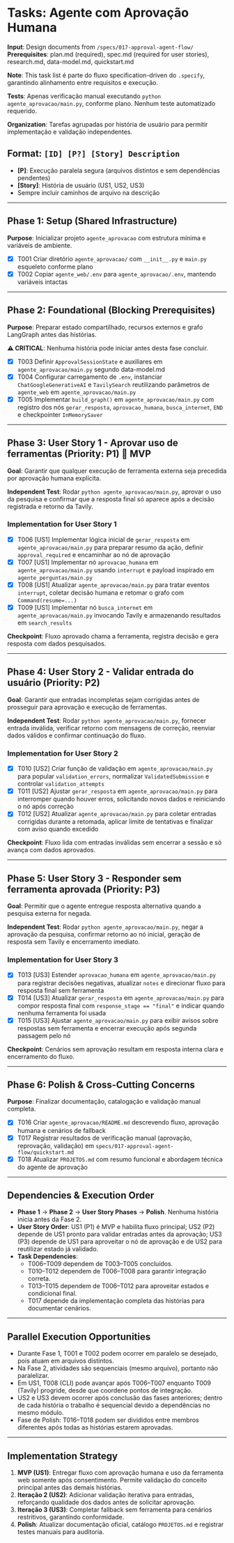 # Tasks: Agente com Aprovação Humana

**Input**: Design documents from `/specs/017-approval-agent-flow/`
**Prerequisites**: plan.md (required), spec.md (required for user stories), research.md, data-model.md, quickstart.md

**Note**: This task list é parte do fluxo specification-driven do `.specify`, garantindo alinhamento entre requisitos e execução.

**Tests**: Apenas verificação manual executando `python agente_aprovacao/main.py`, conforme plano. Nenhum teste automatizado requerido.

**Organization**: Tarefas agrupadas por história de usuário para permitir implementação e validação independentes.

## Format: `[ID] [P?] [Story] Description`

- **[P]**: Execução paralela segura (arquivos distintos e sem dependências pendentes)
- **[Story]**: História de usuário (US1, US2, US3)
- Sempre incluir caminhos de arquivo na descrição

---

## Phase 1: Setup (Shared Infrastructure)

**Purpose**: Inicializar projeto `agente_aprovacao` com estrutura mínima e variáveis de ambiente.

- [X] T001 Criar diretório `agente_aprovacao/` com `__init__.py` e `main.py` esqueleto conforme plano
- [X] T002 Copiar `agente_web/.env` para `agente_aprovacao/.env`, mantendo variáveis intactas

---

## Phase 2: Foundational (Blocking Prerequisites)

**Purpose**: Preparar estado compartilhado, recursos externos e grafo LangGraph antes das histórias.

**⚠️ CRITICAL**: Nenhuma história pode iniciar antes desta fase concluir.

- [X] T003 Definir `ApprovalSessionState` e auxiliares em `agente_aprovacao/main.py` segundo data-model.md
- [X] T004 Configurar carregamento de `.env`, instanciar `ChatGoogleGenerativeAI` e `TavilySearch` reutilizando parâmetros de `agente_web` em `agente_aprovacao/main.py`
- [X] T005 Implementar `build_graph()` em `agente_aprovacao/main.py` com registro dos nós `gerar_resposta`, `aprovacao_humana`, `busca_internet`, `END` e checkpointer `InMemorySaver`

---

## Phase 3: User Story 1 - Aprovar uso de ferramentas (Priority: P1) 🎯 MVP

**Goal**: Garantir que qualquer execução de ferramenta externa seja precedida por aprovação humana explícita.

**Independent Test**: Rodar `python agente_aprovacao/main.py`, aprovar o uso da pesquisa e confirmar que a resposta final só aparece após a decisão registrada e retorno da Tavily.

### Implementation for User Story 1

- [X] T006 [US1] Implementar lógica inicial de `gerar_resposta` em `agente_aprovacao/main.py` para preparar resumo da ação, definir `approval_required` e encaminhar ao nó de aprovação
- [X] T007 [US1] Implementar nó `aprovacao_humana` em `agente_aprovacao/main.py` usando `interrupt` e payload inspirado em `agente_perguntas/main.py`
- [X] T008 [US1] Atualizar `agente_aprovacao/main.py` para tratar eventos `interrupt`, coletar decisão humana e retomar o grafo com `Command(resume=...)`
- [X] T009 [US1] Implementar nó `busca_internet` em `agente_aprovacao/main.py` invocando Tavily e armazenando resultados em `search_results`

**Checkpoint**: Fluxo aprovado chama a ferramenta, registra decisão e gera resposta com dados pesquisados.

---

## Phase 4: User Story 2 - Validar entrada do usuário (Priority: P2)

**Goal**: Garantir que entradas incompletas sejam corrigidas antes de prosseguir para aprovação e execução de ferramentas.

**Independent Test**: Rodar `python agente_aprovacao/main.py`, fornecer entrada inválida, verificar retorno com mensagens de correção, reenviar dados válidos e confirmar continuação do fluxo.

### Implementation for User Story 2

- [X] T010 [US2] Criar função de validação em `agente_aprovacao/main.py` para popular `validation_errors`, normalizar `ValidatedSubmission` e controlar `validation_attempts`
- [X] T011 [US2] Ajustar `gerar_resposta` em `agente_aprovacao/main.py` para interromper quando houver erros, solicitando novos dados e reiniciando o nó após correção
- [X] T012 [US2] Atualizar `agente_aprovacao/main.py` para coletar entradas corrigidas durante a retomada, aplicar limite de tentativas e finalizar com aviso quando excedido

**Checkpoint**: Fluxo lida com entradas inválidas sem encerrar a sessão e só avança com dados aprovados.

---

## Phase 5: User Story 3 - Responder sem ferramenta aprovada (Priority: P3)

**Goal**: Permitir que o agente entregue resposta alternativa quando a pesquisa externa for negada.

**Independent Test**: Rodar `python agente_aprovacao/main.py`, negar a aprovação da pesquisa, confirmar retorno ao nó inicial, geração de resposta sem Tavily e encerramento imediato.

### Implementation for User Story 3

- [X] T013 [US3] Estender `aprovacao_humana` em `agente_aprovacao/main.py` para registrar decisões negativas, atualizar `notes` e direcionar fluxo para resposta final sem ferramenta
- [X] T014 [US3] Atualizar `gerar_resposta` em `agente_aprovacao/main.py` para compor resposta final com `response_stage == "final"` e indicar quando nenhuma ferramenta foi usada
- [X] T015 [US3] Ajustar `agente_aprovacao/main.py` para exibir avisos sobre respostas sem ferramenta e encerrar execução após segunda passagem pelo nó

**Checkpoint**: Cenários sem aprovação resultam em resposta interna clara e encerramento do fluxo.

---

## Phase 6: Polish & Cross-Cutting Concerns

**Purpose**: Finalizar documentação, catalogação e validação manual completa.

- [X] T016 Criar `agente_aprovacao/README.md` descrevendo fluxo, aprovação humana e cenários de fallback
- [X] T017 Registrar resultados de verificação manual (aprovação, reprovação, validação) em `specs/017-approval-agent-flow/quickstart.md`
- [X] T018 Atualizar `PROJETOS.md` com resumo funcional e abordagem técnica do agente de aprovação

---

## Dependencies & Execution Order

- **Phase 1** → **Phase 2** → **User Story Phases** → **Polish**. Nenhuma história inicia antes da Fase 2.
- **User Story Order**: US1 (P1) é MVP e habilita fluxo principal; US2 (P2) depende de US1 pronto para validar entradas antes da aprovação; US3 (P3) depende de US1 para aproveitar o nó de aprovação e de US2 para reutilizar estado já validado.
- **Task Dependencies**:
  - T006–T009 dependem de T003–T005 concluídos.
  - T010–T012 dependem de T006–T008 para garantir integração correta.
  - T013–T015 dependem de T006–T012 para aproveitar estados e condicional final.
  - T017 depende da implementação completa das histórias para documentar cenários.

---

## Parallel Execution Opportunities

- Durante Fase 1, T001 e T002 podem ocorrer em paralelo se desejado, pois atuam em arquivos distintos.
- Na Fase 2, atividades são sequenciais (mesmo arquivo), portanto não paralelizar.
- Em US1, T008 (CLI) pode avançar após T006–T007 enquanto T009 (Tavily) progride, desde que coordene pontos de integração.
- US2 e US3 devem ocorrer após conclusão das fases anteriores; dentro de cada história o trabalho é sequencial devido a dependências no mesmo módulo.
- Fase de Polish: T016–T018 podem ser divididos entre membros diferentes após todas as histórias estarem aprovadas.

---

## Implementation Strategy

1. **MVP (US1)**: Entregar fluxo com aprovação humana e uso da ferramenta web somente após consentimento. Permite validação do conceito principal antes das demais histórias.
2. **Iteração 2 (US2)**: Adicionar validação iterativa para entradas, reforçando qualidade dos dados antes de solicitar aprovação.
3. **Iteração 3 (US3)**: Completar fallback sem ferramenta para cenários restritivos, garantindo conformidade.
4. **Polish**: Atualizar documentação oficial, catálogo `PROJETOS.md` e registrar testes manuais para auditoria.
